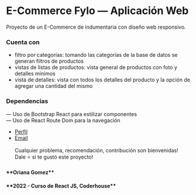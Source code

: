 # E-Commerce Fylo — Aplicación Web

Proyecto de un E-Commerce de indumentaria con diseño web responsivo.

<h3> Cuenta con </h3>

- filtro por categorías: tomando las categorías de la base de datos se generan filtros de productos </br>
- vistas de listas de productos: vista general de productos con foto y detalles mínimos </br>
- vista de detalles: vista con todos los detalles del producto y la opción de agregar una cantidad del mismo </br>

<h3>Dependencias </h3>
— Uso de Bootstrap React para estilizar componentes </br>
— Uso de React Route Dom para la navegación </br>

- [Perfil](https://github.com/orianagomez01 "Oriana Gomez") </br>
- [Email](orianalg28@gmail.com) </br>
  </br>
  Cualquier problema, recomendación, contribución son bienvenidas! </br>
  Dale ⭐️ si te gustó este proyecto!

<h4>**Oriana Gomez** </br></h4>
<h4>**2022 - Curso de React JS, Coderhouse** </br></h4>
